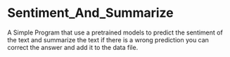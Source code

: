# Sentiment_And_Summarize
A Simple Program that use a pretrained models to predict the sentiment of the text and summarize the text if there is a wrong prediction you can correct the answer and add it to the data file. 
